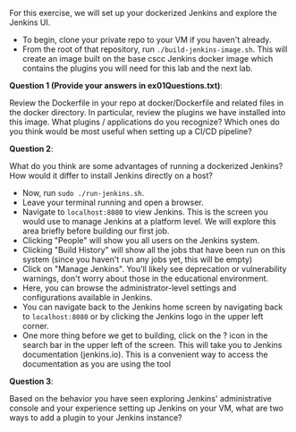 For this exercise, we will set up your dockerized Jenkins and explore the Jenkins UI.

* To begin, clone your private repo to your VM if you haven't already.
* From the root of that repository, run `./build-jenkins-image.sh`.  This will create an image built on the base cscc Jenkins docker image which contains the plugins you will need for this lab and the next lab.

**Question 1 (Provide your answers in ex01Questions.txt)**:

Review the Dockerfile in your repo at docker/Dockerfile and related files in the docker directory.  In particular, review the plugins we have installed into this image.  What plugins / applications do you recognize?  Which ones do you think would be most useful when setting up a CI/CD pipeline?

**Question 2**:

What do you think are some advantages of running a dockerized Jenkins?  How would it differ to install Jenkins directly on a host?

* Now, run `sudo ./run-jenkins.sh`.  
* Leave your terminal running and open a browser.
* Navigate to `localhost:8080` to view Jenkins.  This is the screen you would use to manage Jenkins at a platform level.  We will explore this area briefly before building our first job.
* Clicking "People" will show you all users on the Jenkins system. 
* Clicking "Build History" will show all the jobs that have been run on this system (since you haven't run any jobs yet, this will be empty)
* Click on "Manage Jenkins".  You'll likely see deprecation or vulnerability warnings, don't worry about those in the educational environment.
* Here, you can browse the administrator-level settings and configurations available in Jenkins.
* You can navigate back to the Jenkins home screen by navigating back to `localhost:8080` or by clicking the Jenkins logo in the upper left corner.
* One more thing before we get to building, click on the ? icon in the search bar in the upper left of the screen.  This will take you to Jenkins documentation (jenkins.io).  This is a convenient way to access the documentation as you are using the tool

**Question 3**:

Based on the behavior you have seen exploring Jenkins' administrative console and your experience setting up Jenkins on your VM, what are two ways to add a plugin to your Jenkins instance?
